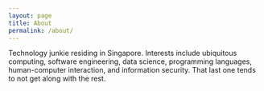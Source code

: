 ```yaml
---
layout: page
title: About
permalink: /about/
---
```


Technology junkie residing in Singapore. Interests include ubiquitous
computing, software engineering, data science, programming languages,
human-computer interaction, and information security. That last one
tends to not get along with the rest.
